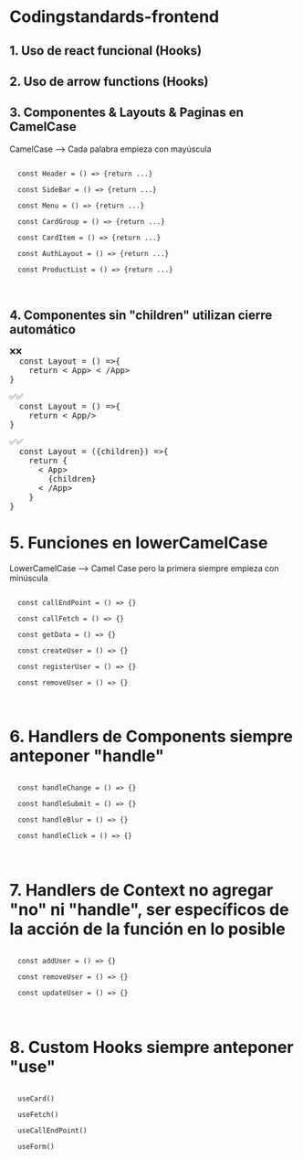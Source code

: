 # Codingstandards-frontend

## 1. **Uso de react funcional (Hooks)**

## 2. **Uso de arrow functions (Hooks)**

## 3. **Componentes & Layouts & Paginas en CamelCase**

CamelCase --> Cada palabra empieza con mayúscula

<code>
  const Header = () => {return ...}</br>
  const SideBar = () => {return ...}</br>
  const Menu = () => {return ...}</br>
  const CardGroup = () => {return ...}</br>
  const CardItem = () => {return ...}</br>
  const AuthLayout = () => {return ...}</br>
  const ProductList = () => {return ...}</br>
</code>

<br/>

## 4. **Componentes sin "children" utilizan cierre automático**

<pre>
❌❌
  const Layout = () =>{
    return < App> < /App>
}
</pre>
<pre>
✅✅
  const Layout = () =>{
    return < App/>
}
</pre>
<pre>
✅✅
  const Layout = ({children}) =>{
    return {
      < App>
        {children}
      < /App>
    }
}
</pre>

# 5. **Funciones en lowerCamelCase**

LowerCamelCase --> Camel Case pero la primera siempre empieza con minúscula

<code>
  const callEndPoint = () => {} </br>
  const callFetch = () => {} </br>
  const getData = () => {} </br>
  const createUser = () => {} </br>
  const registerUser = () => {} </br>
  const removeUser = () => {} </br>
</code>

<br/>

# 6. **Handlers de Components siempre anteponer "handle"**

<code>
  const handleChange = () => {} </br>
  const handleSubmit = () => {} </br>
  const handleBlur = () => {} </br>
  const handleClick = () => {} </br>
</code>

<br/>

# 7. **Handlers de Context no agregar "no" ni "handle", ser específicos de la acción de la función en lo posible**

<code>
  const addUser = () => {} </br>
  const removeUser = () => {} </br>
  const updateUser = () => {} </br>
</code>

<br />

# 8. **Custom Hooks siempre anteponer "use"**

<code>
  useCard() </br>
  useFetch() </br>
  useCallEndPoint() </br>
  useForm() </br>
</code>

